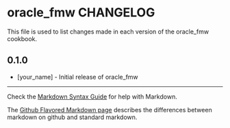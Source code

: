 oracle_fmw CHANGELOG
====================

This file is used to list changes made in each version of the oracle_fmw cookbook.

0.1.0
-----
- [your_name] - Initial release of oracle_fmw

- - -
Check the [Markdown Syntax Guide](http://daringfireball.net/projects/markdown/syntax) for help with Markdown.

The [Github Flavored Markdown page](http://github.github.com/github-flavored-markdown/) describes the differences between markdown on github and standard markdown.
